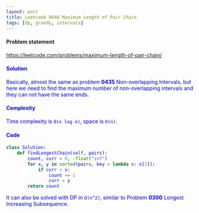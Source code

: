 ```yaml
---
layout: post
title: Leetcode 0646 Maximum Length of Pair Chain
tags: [dp, greedy, intervals]
---
```


#### Problem statement

<a href="https://leetcode.com/problems/maximum-length-of-pair-chain/"> <font color = blue>https://leetcode.com/problems/maximum-length-of-pair-chain/

#### Solution
Basically, almost the same as problem **0435** Non-overlapping Intervals, but here we need to find the maximum number of non-overlapping intervals and they can not have the same ends.

#### Complexity
Time complexity is `O(n log n)`, space is `O(n)`.

#### Code
```python
class Solution:
    def findLongestChain(self, pairs):      
        count, curr = 0, -float("inf")
        for x, y in sorted(pairs, key = lambda x: x[1]):
            if curr < x:
                count += 1
                curr = y        
        return count   
```

It can also be solved with DP in `O(n^2)`, similar to Problem **0300** Longest Increasing Subsequence.

